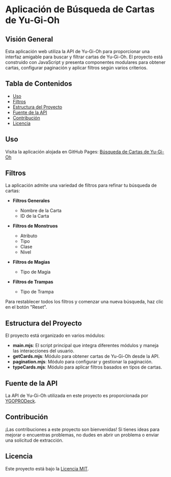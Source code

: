 # Aplicación de Búsqueda de Cartas de Yu-Gi-Oh

## Visión General

Esta aplicación web utiliza la API de Yu-Gi-Oh para proporcionar una interfaz amigable para buscar y filtrar cartas de Yu-Gi-Oh. El proyecto está construido con JavaScript y presenta componentes modulares para obtener cartas, configurar paginación y aplicar filtros según varios criterios.

## Tabla de Contenidos

- [Uso](#uso)
- [Filtros](#filtros)
- [Estructura del Proyecto](#estructura-del-proyecto)
- [Fuente de la API](#fuente-de-la-api)
- [Contribución](#contribución)
- [Licencia](#licencia)

## Uso

Visita la aplicación alojada en GitHub Pages: [Búsqueda de Cartas de Yu-Gi-Oh](https://your-username.github.io/your-repo/)

## Filtros

La aplicación admite una variedad de filtros para refinar tu búsqueda de cartas:

- **Filtros Generales**
  - Nombre de la Carta
  - ID de la Carta

- **Filtros de Monstruos**
  - Atributo
  - Tipo
  - Clase
  - Nivel

- **Filtros de Magias**
  - Tipo de Magia

- **Filtros de Trampas**
  - Tipo de Trampa

Para restablecer todos los filtros y comenzar una nueva búsqueda, haz clic en el botón "Reset".

## Estructura del Proyecto

El proyecto está organizado en varios módulos:

- **main.mjs**: El script principal que integra diferentes módulos y maneja las interacciones del usuario.
- **getCards.mjs**: Módulo para obtener cartas de Yu-Gi-Oh desde la API.
- **pagination.mjs**: Módulo para configurar y gestionar la paginación.
- **typeCards.mjs**: Módulo para aplicar filtros basados en tipos de cartas.

## Fuente de la API

La API de Yu-Gi-Oh utilizada en este proyecto es proporcionada por [YGOPRODeck]([https://ygoprodeck.com/api-guide/](https://francorossids.github.io/Proyecto-Api-Yugioh/)).

## Contribución

¡Las contribuciones a este proyecto son bienvenidas! Si tienes ideas para mejorar o encuentras problemas, no dudes en abrir un problema o enviar una solicitud de extracción.

## Licencia

Este proyecto está bajo la [Licencia MIT](LICENSE).
